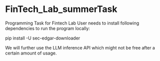 # FinTech_Lab_summerTask
Programming Task for Fintech Lab
User needs to install following dependencies to run the program locally:

pip install -U sec-edgar-downloader

We will further use the LLM inference API which might not be free after a certain amount of usage.
